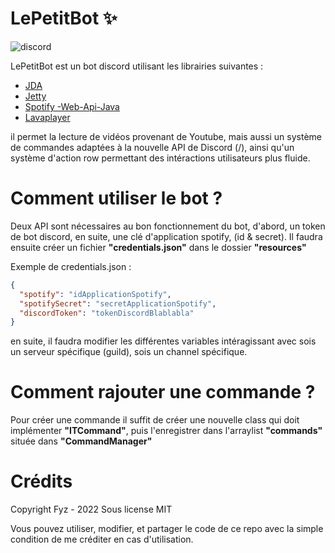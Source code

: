 # LePetitBot ✨
![[discord](https://discord.gg/invite/FXS9zMm)](https://badgen.net/badge/discord/invite/yellow?icon=discord)

LePetitBot est un bot discord utilisant les librairies suivantes :
- [JDA][jda]
- [Jetty][jetty]
- [Spotify -Web-Api-Java][spotify-api]
- [Lavaplayer][lavaplayer]

il permet la lecture de vidéos provenant de Youtube, mais aussi un système de commandes adaptées à la nouvelle API de Discord (/), ainsi qu'un système d'action row
permettant des intéractions utilisateurs plus fluide.

# Comment utiliser le bot ?

Deux API sont nécessaires au bon fonctionnement du bot, d'abord, un token de bot discord, en suite, une clé d'application spotify, (id & secret).
Il faudra ensuite créer un fichier **"credentials.json"** dans le dossier **"resources"**

Exemple de credentials.json :
```json
{
  "spotify": "idApplicationSpotify",
  "spotifySecret": "secretApplicationSpotify",
  "discordToken": "tokenDiscordBlablabla"
}
```
en suite, il faudra modifier les différentes variables intéragissant avec sois un serveur spécifique (guild), sois un channel spécifique.


# Comment rajouter une commande ?

Pour créer une commande il suffit de créer une nouvelle class qui doit implémenter **"ITCommand"**, puis l'enregistrer dans l'arraylist **"commands"**
située dans **"CommandManager"**


[jda]: https://github.com/DV8FromTheWorld/JDA/
[jetty]: https://github.com/eclipse/jetty.project
[spotify-api]: https://github.com/spotify-web-api-java/spotify-web-api-java
[lavaplayer]: https://github.com/sedmelluq/lavaplayer

# Crédits

Copyright Fyz - 2022
Sous license MIT

Vous pouvez utiliser, modifier, et partager le code de ce repo avec la simple condition de me créditer en cas d'utilisation.
